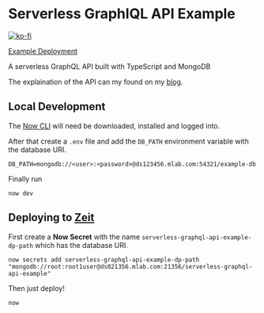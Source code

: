 # Serverless GraphlQL API Example

[![ko-fi](https://www.ko-fi.com/img/githubbutton_sm.svg)](https://ko-fi.com/V7V5ZOMO)

[Example Deployment](https://serverless-graphql-api-example-five-gamma.now.sh/api/graphql)

A serverless GraphQL API built with TypeScript and MongoDB

The explaination of the API can my found on my [blog](https://akhilaariyachandra.com/create-a-serverless-api-with-typescript-graphql-and-mongodb).

## Local Development

The [Now CLI](https://zeit.co/download) will need be downloaded, installed and logged into.

After that create a `.env` file and add the `DB_PATH` environment variable with the database URI.

```
DB_PATH=mongodb://<user>:<password>@ds123456.mlab.com:54321/example-db
```

Finally run

```shell
now dev
```

## Deploying to [Zeit](https://zeit.co/)

First create a **Now Secret** with the name `serverless-graphql-api-example-dp-path` which has the database URI.

```shell
now secrets add serverless-graphql-api-example-dp-path "mongodb://root:root1user@ds021356.mlab.com:21356/serverless-graphql-api-example"
```

Then just deploy!

```shell
now
```
